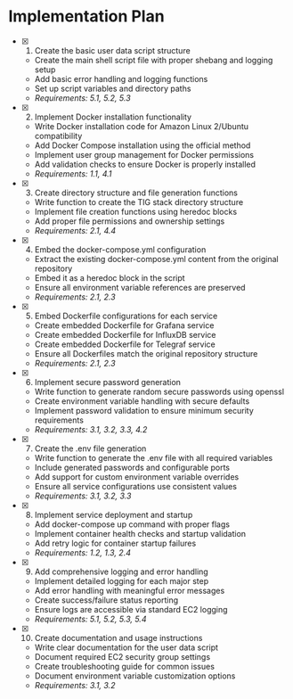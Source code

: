 # Implementation Plan

- [x] 1. Create the basic user data script structure
  - Create the main shell script file with proper shebang and logging setup
  - Add basic error handling and logging functions
  - Set up script variables and directory paths
  - _Requirements: 5.1, 5.2, 5.3_

- [x] 2. Implement Docker installation functionality
  - Write Docker installation code for Amazon Linux 2/Ubuntu compatibility
  - Add Docker Compose installation using the official method
  - Implement user group management for Docker permissions
  - Add validation checks to ensure Docker is properly installed
  - _Requirements: 1.1, 4.1_

- [x] 3. Create directory structure and file generation functions
  - Write function to create the TIG stack directory structure
  - Implement file creation functions using heredoc blocks
  - Add proper file permissions and ownership settings
  - _Requirements: 2.1, 4.4_

- [x] 4. Embed the docker-compose.yml configuration
  - Extract the existing docker-compose.yml content from the original repository
  - Embed it as a heredoc block in the script
  - Ensure all environment variable references are preserved
  - _Requirements: 2.1, 2.3_

- [x] 5. Embed Dockerfile configurations for each service
  - Create embedded Dockerfile for Grafana service
  - Create embedded Dockerfile for InfluxDB service  
  - Create embedded Dockerfile for Telegraf service
  - Ensure all Dockerfiles match the original repository structure
  - _Requirements: 2.1, 2.3_

- [x] 6. Implement secure password generation
  - Write function to generate random secure passwords using openssl
  - Create environment variable handling with secure defaults
  - Implement password validation to ensure minimum security requirements
  - _Requirements: 3.1, 3.2, 3.3, 4.2_

- [x] 7. Create the .env file generation
  - Write function to generate the .env file with all required variables
  - Include generated passwords and configurable ports
  - Add support for custom environment variable overrides
  - Ensure all service configurations use consistent values
  - _Requirements: 3.1, 3.2, 3.3_

- [x] 8. Implement service deployment and startup
  - Add docker-compose up command with proper flags
  - Implement container health checks and startup validation
  - Add retry logic for container startup failures
  - _Requirements: 1.2, 1.3, 2.4_

- [x] 9. Add comprehensive logging and error handling
  - Implement detailed logging for each major step
  - Add error handling with meaningful error messages
  - Create success/failure status reporting
  - Ensure logs are accessible via standard EC2 logging
  - _Requirements: 5.1, 5.2, 5.3, 5.4_

- [x] 10. Create documentation and usage instructions
  - Write clear documentation for the user data script
  - Document required EC2 security group settings
  - Create troubleshooting guide for common issues
  - Document environment variable customization options
  - _Requirements: 3.1, 3.2_